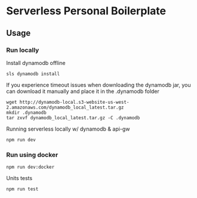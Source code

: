 
# Serverless Personal Boilerplate

## Usage

### Run locally

Install dynamodb offline
```
sls dynamodb install
```

If you experience timeout issues when downloading the dynamodb jar, you can download it manually and place it in the .dynamodb folder

```
wget http://dynamodb-local.s3-website-us-west-2.amazonaws.com/dynamodb_local_latest.tar.gz
mkdir .dynamodb
tar zxvf dynamodb_local_latest.tar.gz -C .dynamodb
```

Running serverless locally w/ dynamodb & api-gw

```
npm run dev
```


### Run using docker

```
npm run dev:docker
```

Units tests

```
npm run test
```
